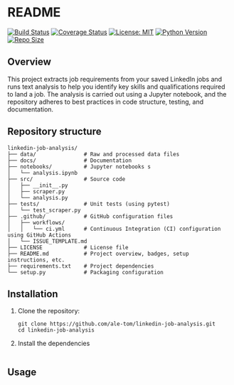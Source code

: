 # README

[![Build Status](https://github.com/ale-tom/linkedin-job-analysis/actions/workflows/ci.yml/badge.svg)](https://github.com/ale-tom/linkedin-job-analysis/actions)
[![Coverage Status](https://coveralls.io/repos/github/ale-tom/linkedin-job-analysis/badge.svg?branch=main)](https://coveralls.io/github/ale-tom/linkedin-job-analysis?branch=main)
[![License: MIT](https://img.shields.io/badge/License-MIT-yellow.svg)](https://opensource.org/licenses/MIT)
[![Python Version](https://img.shields.io/badge/Python-3.12.10%2B-blue.svg)](https://www.python.org)
[![Repo Size](https://img.shields.io/github/repo-size/ale-tom/linkedin-job-analysis)](https://github.com/ale-tom/linkedin-job-analysis)


## Overview

This project extracts job requirements from your saved LinkedIn jobs and runs text analysis to help you identify key skills and qualifications required to land a job. The analysis is carried out using a Jupyter notebook, and the repository adheres to best practices in code structure, testing, and documentation.

## Repository structure
```
linkedin-job-analysis/
├── data/               # Raw and processed data files
├── docs/               # Documentation 
├── notebooks/          # Jupyter notebooks s
│   └── analysis.ipynb
├── src/                # Source code
│   ├── __init__.py
│   ├── scraper.py
│   └── analysis.py
├── tests/              # Unit tests (using pytest)
│   └── test_scraper.py
├── .github/            # GitHub configuration files 
│   ├── workflows/
│   │   └── ci.yml      # Continuous Integration (CI) configuration using GitHub Actions
│   └── ISSUE_TEMPLATE.md
├── LICENSE             # License file 
├── README.md           # Project overview, badges, setup instructions, etc.
├── requirements.txt    # Project dependencies
└── setup.py            # Packaging configuration
```

## Installation

1. Clone the repository:

   ```
   git clone https://github.com/ale-tom/linkedin-job-analysis.git
   cd linkedin-job-analysis
   ```

2. Install the dependencies
```pip install -r requirements.txt
```
## Usage
```
```
